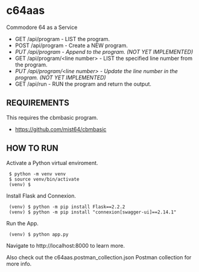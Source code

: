 # c64aas
Commodore 64 as a Service

- GET /api/program - LIST the program.
- POST /api/program - Create a NEW program.
- _PUT /api/program - Append to the program. (NOT YET IMPLEMENTED)_
- GET /api/program/&lt;line number&gt; - LIST the specified line number from the program.
- _PUT /api/program/&lt;line number&gt; - Update the line number in the program. (NOT YET IMPLEMENTED)_
- GET /api/run - RUN the program and return the output.


## REQUIREMENTS

This requires the cbmbasic program.

- https://github.com/mist64/cbmbasic

## HOW TO RUN

Activate a Python virtual enviroment.
```console
 $ python -m venv venv
 $ source venv/bin/activate
 (venv) $
```

Install Flask and Connexion.
```console
 (venv) $ python -m pip install Flask==2.2.2
 (venv) $ python -m pip install "connexion[swagger-ui]==2.14.1"
```
Run the App.
```console
 (venv) $ python app.py
```

Navigate to http://localhost:8000 to learn more.

Also check out the c64aas.postman_collection.json Postman collection for more info.
